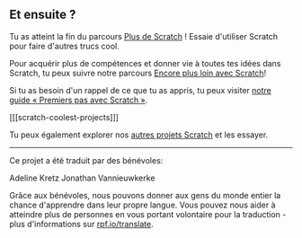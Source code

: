 ## Et ensuite ?

Tu as atteint la fin du parcours [Plus de Scratch](https://projects.raspberrypi.org/fr-FR/pathways/more-scratch) ! Essaie d'utiliser Scratch pour faire d'autres trucs cool.

Pour acquérir plus de compétences et donner vie à toutes tes idées dans Scratch, tu peux suivre notre parcours [Encore plus loin avec Scratch](https://projects.raspberrypi.org/fr-FR/pathways/further-scratch)!

Si tu as besoin d'un rappel de ce que tu as appris, tu peux visiter [notre guide « Premiers pas avec Scratch »](https://projects.raspberrypi.org/fr-FR/projects/getting-started-scratch).

[[[scratch-coolest-projects]]]

Tu peux également explorer nos [autres projets Scratch](https://projects.raspberrypi.org/fr-FR/projects?software%5B%5D=scratch&curriculum%5B%5D=%201) et les essayer.

***
Ce projet a été traduit par des bénévoles:

Adeline Kretz
Jonathan Vannieuwkerke

Grâce aux bénévoles, nous pouvons donner aux gens du monde entier la chance d'apprendre dans leur propre langue. Vous pouvez nous aider à atteindre plus de personnes en vous portant volontaire pour la traduction - plus d'informations sur [rpf.io/translate](https://rpf.io/translate).
